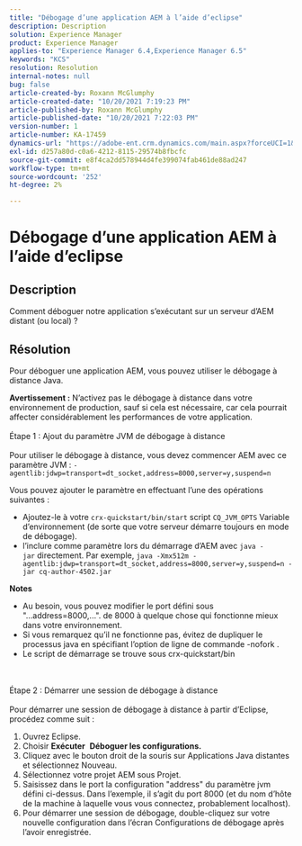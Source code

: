 ```yaml
---
title: "Débogage d’une application AEM à l’aide d’eclipse"
description: Description
solution: Experience Manager
product: Experience Manager
applies-to: "Experience Manager 6.4,Experience Manager 6.5"
keywords: "KCS"
resolution: Resolution
internal-notes: null
bug: false
article-created-by: Roxann McGlumphy
article-created-date: "10/20/2021 7:19:23 PM"
article-published-by: Roxann McGlumphy
article-published-date: "10/20/2021 7:22:03 PM"
version-number: 1
article-number: KA-17459
dynamics-url: "https://adobe-ent.crm.dynamics.com/main.aspx?forceUCI=1&pagetype=entityrecord&etn=knowledgearticle&id=6d81c49c-da31-ec11-b6e5-000d3a5ba97a"
exl-id: d257a80d-c0a6-4212-8115-29574b8fbcfc
source-git-commit: e8f4ca2dd578944d4fe399074fab461de88ad247
workflow-type: tm+mt
source-wordcount: '252'
ht-degree: 2%

---
```


# Débogage d’une application AEM à l’aide d’eclipse

## Description


Comment déboguer notre application s’exécutant sur un serveur d’AEM distant (ou local) ?


## Résolution


Pour déboguer une application AEM, vous pouvez utiliser le débogage à distance Java.

<b>Avertissement :</b> N’activez pas le débogage à distance dans votre environnement de production, sauf si cela est nécessaire, car cela pourrait affecter considérablement les performances de votre application.
<br><br>Étape 1 : Ajout du paramètre JVM de débogage à distance<br><br>
Pour utiliser le débogage à distance, vous devez commencer AEM avec ce paramètre JVM :
`-agentlib:jdwp=transport=dt_socket,address=8000,server=y,suspend=n`

Vous pouvez ajouter le paramètre en effectuant l’une des opérations suivantes :

- Ajoutez-le à votre `crx-quickstart/bin/start` script `CQ_JVM_OPTS` Variable d’environnement (de sorte que votre serveur démarre toujours en mode de débogage).
- l’inclure comme paramètre lors du démarrage d’AEM avec `java -jar` directement. Par exemple, `java -Xmx512m -agentlib:jdwp=transport=dt_socket,address=8000,server=y,suspend=n -jar cq-author-4502.jar`


<b>Notes</b>

- Au besoin, vous pouvez modifier le port défini sous &quot;...address=8000,...&quot;. de 8000 à quelque chose qui fonctionne mieux dans votre environnement.
- Si vous remarquez qu’il ne fonctionne pas, évitez de dupliquer le processus java en spécifiant l’option de ligne de commande -nofork .
- Le script de démarrage se trouve sous crx-quickstart/bin

<br><br>Étape 2 : Démarrer une session de débogage à distance<br><br>
Pour démarrer une session de débogage à distance à partir d’Eclipse, procédez comme suit :

1. Ouvrez Eclipse.
2. Choisir <b>Exécuter</b>  <b>Déboguer les configurations.</b>
3. Cliquez avec le bouton droit de la souris sur Applications Java distantes et sélectionnez Nouveau.
4. Sélectionnez votre projet AEM sous Projet.
5. Saisissez dans le port la configuration &quot;address&quot; du paramètre jvm défini ci-dessus. Dans l’exemple, il s’agit du port 8000 (et du nom d’hôte de la machine à laquelle vous vous connectez, probablement localhost).
6. Pour démarrer une session de débogage, double-cliquez sur votre nouvelle configuration dans l’écran Configurations de débogage après l’avoir enregistrée.
